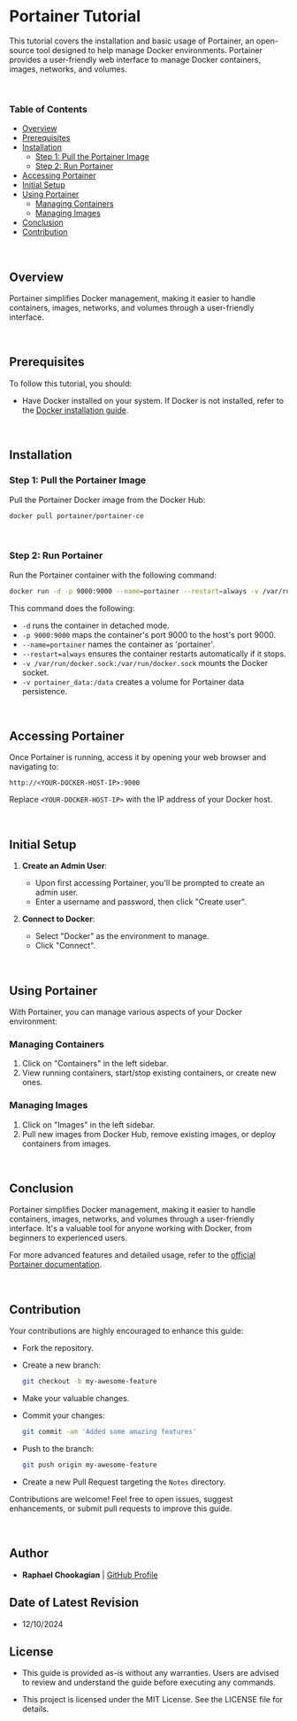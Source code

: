 # Portainer Tutorial

This tutorial covers the installation and basic usage of Portainer, an open-source tool designed to help manage Docker environments. Portainer provides a user-friendly web interface to manage Docker containers, images, networks, and volumes.

<br>

### **Table of Contents**

- [Overview](#overview)
- [Prerequisites](#prerequisites)
- [Installation](#installation)
  - [Step 1: Pull the Portainer Image](#step-1-pull-the-portainer-image)
  - [Step 2: Run Portainer](#step-2-run-portainer)
- [Accessing Portainer](#accessing-portainer)
- [Initial Setup](#initial-setup)
- [Using Portainer](#using-portainer)
  - [Managing Containers](#managing-containers)
  - [Managing Images](#managing-images)
- [Conclusion](#conclusion)
- [Contribution](#contribution)

<br>

## **Overview**

Portainer simplifies Docker management, making it easier to handle containers, images, networks, and volumes through a user-friendly interface.

<br>

## **Prerequisites**

To follow this tutorial, you should:

- Have Docker installed on your system. If Docker is not installed, refer to the [Docker installation guide](https://docs.docker.com/get-docker/).

<br>

## **Installation**

### **Step 1: Pull the Portainer Image**

Pull the Portainer Docker image from the Docker Hub:

```bash
docker pull portainer/portainer-ce
```

<br>

### **Step 2: Run Portainer**

Run the Portainer container with the following command:

```bash
docker run -d -p 9000:9000 --name=portainer --restart=always -v /var/run/docker.sock:/var/run/docker.sock -v portainer_data:/data portainer/portainer-ce
```

This command does the following:

- `-d` runs the container in detached mode.
- `-p 9000:9000` maps the container's port 9000 to the host's port 9000.
- `--name=portainer` names the container as 'portainer'.
- `--restart=always` ensures the container restarts automatically if it stops.
- `-v /var/run/docker.sock:/var/run/docker.sock` mounts the Docker socket.
- `-v portainer_data:/data` creates a volume for Portainer data persistence.

<br>

## **Accessing Portainer**

Once Portainer is running, access it by opening your web browser and navigating to:

```
http://<YOUR-DOCKER-HOST-IP>:9000
```

Replace `<YOUR-DOCKER-HOST-IP>` with the IP address of your Docker host.

<br>

## **Initial Setup**

1. **Create an Admin User**:
   - Upon first accessing Portainer, you'll be prompted to create an admin user.
   - Enter a username and password, then click "Create user".

2. **Connect to Docker**:
   - Select "Docker" as the environment to manage.
   - Click "Connect".

<br>

## **Using Portainer**

With Portainer, you can manage various aspects of your Docker environment:

### **Managing Containers**

1. Click on "Containers" in the left sidebar.
2. View running containers, start/stop existing containers, or create new ones.

### **Managing Images**

1. Click on "Images" in the left sidebar.
2. Pull new images from Docker Hub, remove existing images, or deploy containers from images.

<br>

## **Conclusion**

Portainer simplifies Docker management, making it easier to handle containers, images, networks, and volumes through a user-friendly interface. It's a valuable tool for anyone working with Docker, from beginners to experienced users.

For more advanced features and detailed usage, refer to the [official Portainer documentation](https://documentation.portainer.io/).

<br>

## **Contribution**

Your contributions are highly encouraged to enhance this guide:

- Fork the repository.
- Create a new branch:

    ```bash
    git checkout -b my-awesome-feature
    ```

- Make your valuable changes.
- Commit your changes:

    ```bash
    git commit -am 'Added some amazing features'
    ```

- Push to the branch:

    ```bash
    git push origin my-awesome-feature
    ```

- Create a new Pull Request targeting the `Notes` directory.

Contributions are welcome! Feel free to open issues, suggest enhancements, or submit pull requests to improve this guide.

<br>

## **Author**

- **Raphael Chookagian** | [GitHub Profile](https://github.com/cesar-group)

## **Date of Latest Revision**

- 12/10/2024

## **License**

- This guide is provided as-is without any warranties. Users are advised to review and understand the guide before executing any commands.

- This project is licensed under the MIT License. See the LICENSE file for details.
